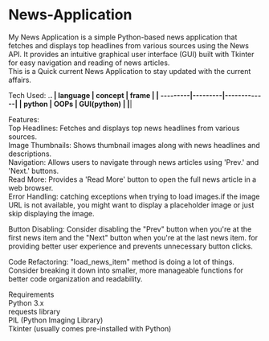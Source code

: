 # News-Application<br>
My News Application is a simple Python-based news application that fetches and displays top headlines from various sources using the News API. It provides an intuitive graphical user interface (GUI) built with Tkinter for easy navigation and reading of news articles.<br>
This is a Quick current News Application to stay updated with the current affairs.
<br>

Tech Used:
.__________________________________.
| language | concept | frame       |
| ---------|---------|-------------|
| python   | OOPs    | GUI(python) |
|__________________________________|

Features: <br>
Top Headlines: Fetches and displays top news headlines from various sources.<br>
Image Thumbnails: Shows thumbnail images along with news headlines and descriptions.<br>
Navigation: Allows users to navigate through news articles using 'Prev.' and 'Next.' buttons.<br>
Read More: Provides a 'Read More' button to open the full news article in a web browser.<br>
Error Handling: catching exceptions when trying to load images.if the image URL is not available, you might want to display a placeholder image or just skip displaying the image.<br>

Button Disabling: Consider disabling the "Prev" button when you're at the first news item and the "Next" button when you're at the last news item. for providing better user experience and prevents unnecessary button clicks.<br>

Code Refactoring: "load_news_item" method is doing a lot of things. Consider breaking it down into smaller, more manageable functions for better code organization and readability.<br>

Requirements<br>
Python 3.x <br>
requests library<br>
PIL (Python Imaging Library)<br>
Tkinter (usually comes pre-installed with Python)
